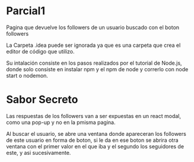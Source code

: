 ﻿# Parcial1
Pagina que devuelve los followers de un usuario buscado con el boton followers

La Carpeta .idea puede ser ignorada ya que es una carpeta que crea el editor de código que utilizo.

Su intalación consiste en los pasos realizados por el tutorial de Node.js, donde solo consiste en instalar npm y el npm de node y correrlo con node start o nodemon.

# Sabor Secreto
Las respuestas de los followers van a ser expuestas en un react modal, como una pop-up y no en la pmisma pagina.

Al buscar el usuario, se abre una ventana donde apareceran los followers de este usuario en forma de boton, si le da en ese boton se abrira otra ventana con el primer valor en el que iba y el segundo los seguidores de este, y asi sucesivamente.
